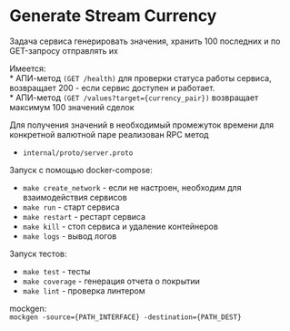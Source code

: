 # Generate Stream Currency

Задача сервиса генерировать значения, хранить 100 последних и по GET-запросу отправлять их

Имеется:  
    * АПИ-метод `(GET /health)` для проверки статуса работы сервиса, возвращает 200 - если сервис доступен и работает.  
    * АПИ-метод `(GET /values?target={currency_pair})` возвращает максимум 100 значений сделок

Для получения значений в необходимый промежуток времени для конкретной валютной паре реализован RPC метод  
*    `internal/proto/server.proto`

Запуск с помощью docker-compose:  
*    `make create_network` - если не настроен, необходим для взаимодействия сервисов  
*    `make run` - старт сервиса  
*    `make restart` - рестарт сервиса  
*    `make kill` - стоп сервиса и удаление контейнеров  
*    `make logs` - вывод логов


Запуск тестов:  
*    `make test` - тесты  
*    `make coverage` - генерация отчета о покрытии  
*    `make lint` - проверка линтером

mockgen:  
    `mockgen -source={PATH_INTERFACE} -destination={PATH_DEST}`
